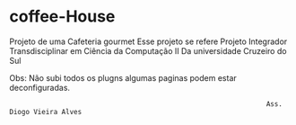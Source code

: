 # coffee-House
Projeto de uma Cafeteria gourmet
Esse projeto se refere Projeto Integrador Transdisciplinar em Ciência da Computação II
Da universidade Cruzeiro do Sul 

Obs: Não subi todos os plugns algumas paginas podem estar deconfiguradas.



                                                                    Ass. Diogo Vieira Alves 
